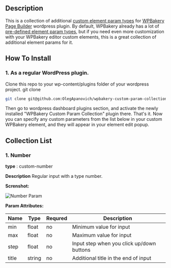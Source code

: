 ## Description

This is a collection of additional [custom element param types](https://kb.wpbakery.com/docs/developers-how-tos/create-new-param-type) for [WPBakery Page Builder](https://wpbakery.com/) wordpress plugin.
By default, WPBakery already has a lot of [pre-defined element param types](https://kb.wpbakery.com/docs/inner-api/vc_map/#vc_map()-paramsArray), but if you need even more customization with your WPBakery editor custom elements, this is a great collection of additional element params for it.

## How To Install

### 1. As a regular WordPress plugin.

Clone this repo to your wp-content/plugins folder of your wordpress project.
git clone 
```bash
git clone git@github.com:OlegApanovich/wpbakery-custom-param-collection.git
```
Then go to wordpress dashboard plugins section, and activate the newly installed "WPBakery Custom Param Collection" plugin there.
That's it. Now you can specify any custom parameters from the list below in your custom WPBakery element, and they will appear in your element edit popup.

## Collection List

### 1. Number

__type__ : custom-number

__Description__
Regular input with a type number.

__Screnshot:__

![Number Param](assets/images/github-reame/screen-1.png)

__Param Attributes:__

| Name | Type | Requred | Description |
|----------|----------|----------|----------|
| min    | float     | no     | Minimum value for input | 
| max    | float     | no     | Maximum value for input |
| step    | float     | no     | Input step when you click up/down buttons |
| title    | string     | no     | Additional title in the end of input |
